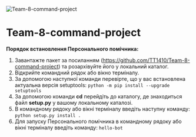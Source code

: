 ![Team-8-command-project](https://images-wixmp-ed30a86b8c4ca887773594c2.wixmp.com/f/c902a554-cc5b-4e8b-aa56-4ffb0f4770a7/d7qe9v3-3d91a928-2a00-4bff-8bc3-d2af026f800f.png?token=eyJ0eXAiOiJKV1QiLCJhbGciOiJIUzI1NiJ9.eyJzdWIiOiJ1cm46YXBwOjdlMGQxODg5ODIyNjQzNzNhNWYwZDQxNWVhMGQyNmUwIiwiaXNzIjoidXJuOmFwcDo3ZTBkMTg4OTgyMjY0MzczYTVmMGQ0MTVlYTBkMjZlMCIsIm9iaiI6W1t7InBhdGgiOiJcL2ZcL2M5MDJhNTU0LWNjNWItNGU4Yi1hYTU2LTRmZmIwZjQ3NzBhN1wvZDdxZTl2My0zZDkxYTkyOC0yYTAwLTRiZmYtOGJjMy1kMmFmMDI2ZjgwMGYucG5nIn1dXSwiYXVkIjpbInVybjpzZXJ2aWNlOmZpbGUuZG93bmxvYWQiXX0.ReQIhO8_jCrSHghNnYYc8N5SR52UZrvwUiOgRzyC4yo)
# Team-8-command-project
 
**Порядок встановлення Персонального помічника:**

1) Завантажте пакет за посиланням (https://github.com/TT1410/Team-8-command-project) та розархівуйте його у локальний каталог.
2) Відкрийте командний рядок або вікно терміналу.
3) За допомогою наступної команди перевірте, що у вас встановлена актуальна версія setuptools: ```python -m pip install --upgrade setuptools```
4) За допомогою команди **cd** перейдіть до каталогу, де знаходиться файл **setup.py** у вашому локальному каталозі.
5) В командному рядоку або вікні терміналу введіть наступну команду: ```python setup.py install .```
6) Для запуску Персонального помічника в командному рядоку або вікні терміналу введіть команду: ```hello-bot```
